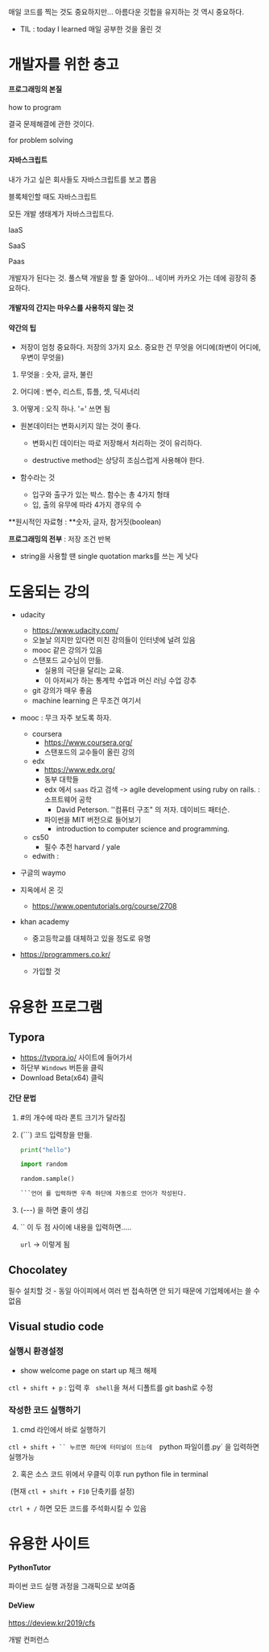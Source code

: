 매일 코드를 찍는 것도 중요하지만... 아름다운 깃헙을 유지하는 것 역시 중요하다.

- TIL : today I learned 매일 공부한 것을 올린 것



#  개발자를 위한 충고

#### 프로그래밍의 본질

how to program

결국 문제해결에 관한 것이다.

for problem solving



#### 자바스크립트

내가 가고 싶은 회사들도 자바스크립트를 보고 뽑음

블록체인할 때도 자바스크립트

모든 개발 생태계가 자바스크립트다.

IaaS 

SaaS

Paas

개발자가 된다는 것. 풀스택 개발을 할 줄 알아야... 네이버 카카오 가는 데에 굉장히 중요하다.



#### 개발자의 간지는 마우스를 사용하지 않는 것



#### 약간의 팁

- 저장이 엄청 중요하다. 저장의 3가지 요소. 중요한 건 무엇을 어디에(좌변이 어디에, 우변이 무엇을)

1) 무엇을 : 숫자, 글자, 불린

2) 어디에 : 변수, 리스트, 튜플, 셋, 딕셔너리

3) 어떻게 : 오직 하나. '=' 쓰면 됨



- 원본데이터는 변화시키지 않는 것이 좋다.
  - 변화시킨 데이터는 따로 저장해서 처리하는 것이 유리하다.

  - destructive method는 상당히 조심스럽게 사용해야 한다.



- 함수라는 것
  - 입구와 출구가 있는 박스. 함수는 총 4가지  형태
  - 입, 출의 유무에 따라 4가지 경우의 수



**원시적인 자료형 : **숫자, 글자, 참거짓(boolean)

**프로그래밍의 전부** : 저장 조건 반복



- string을 사용할 땐 single quotation marks를 쓰는 게 낫다





# 도움되는 강의

- udacity
  - [https://www.udacity.com/ ](https://www.udacity.com/)
  - 오늘날 의지만 있다면 미친 강의들이 인터넷에 널려 있음
  - mooc 같은 강의가 있음
  - 스탠포드 교수님이 만듦. 
    - 실용의 극단을 달리는 교육. 
    - 이 아저씨가 하는 통계학 수업과 머신 러닝 수업 강추
  - git 강의가 매우 좋음
  - machine learning 은 무조건 여기서
- mooc : 무크 자주 보도록 하자.
  - coursera 
    - https://www.coursera.org/
    - 스탠포드의 교수들이 올린 강의
  - edx
    - https://www.edx.org/
    - 동부 대학들
    - edx 에서 `saas` 라고 검색 -> agile development using ruby on rails. : 소프트웨어 공학
      - David Peterson. ''컴퓨터 구조" 의 저자. 데이비드 패터슨.
    - 파이썬을 MIT 버전으로 들어보기
      - introduction to computer science and programming. 
  - cs50
    - 필수 추천 harvard / yale
  - edwith : 
- 구글의 waymo
- 지옥에서 온 깃
  - [https://www.opentutorials.org/course/2708 ](https://www.opentutorials.org/course/2708)

- khan academy
  - 중고등학교를 대체하고 있을 정도로 유명
- https://programmers.co.kr/
  - 가입할 것







# 유용한 프로그램

## Typora

- https://typora.io/ 사이트에 들어가서
- 하단부 `Windows` 버튼을 클릭
- Download Beta(x64) 클릭



#### 간단 문법

1. #의 개수에 따라 폰트 크기가 달라짐

2. (```) 코드 입력창을 만듦. 

   ~~~python
   print("hello")
   
   import random
   
   random.sample()
   
   ```언어 를 입력하면 우측 하단에 자동으로 언어가 작성된다.
   ~~~

3. (---) 을 하면 줄이 생김

4. `` 이 두 점 사이에 내용을 입력하면.....

   `url` -> 이렇게 됨





## Chocolatey

필수 설치할 것  - 동일 아이피에서 여러 번 접속하면 안 되기 때문에 기업체에서는 쓸 수 없음





## Visual studio code

### 실행시 환경설정

- show welcome page on start up 체크 해제

`ctl + shift + p` : 입력 후 ` shell`을 쳐서 디폴트를 git bash로 수정



### 작성한 코드 실행하기

1) cmd 라인에서 바로 실행하기

`ctl + shift + `` 누르면 하단에 터미널이 뜨는데  `python 파일이름.py` 을 입력하면 실행가능

2) 혹은 소스 코드 위에서 우클릭 이후 run python file in terminal

​	(현재 `ctl + shift + F10` 단축키를 설정)



`ctrl + /` 하면 모든 코드를 주석화시킬 수 있음











# 유용한 사이트

#### PythonTutor

파이썬 코드 실행 과정을 그래픽으로 보여줌





#### DeView

https://deview.kr/2019/cfs

개발 컨퍼런스